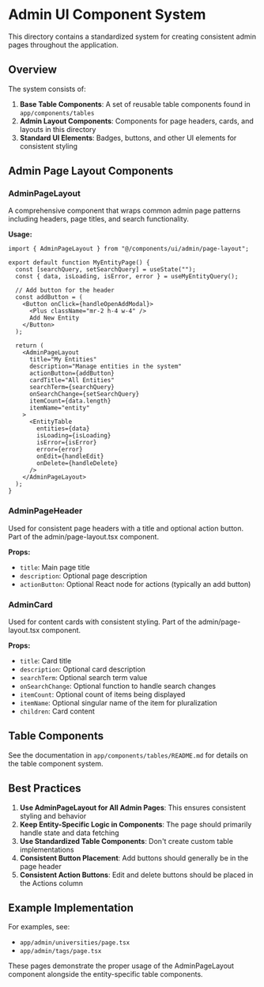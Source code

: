 # Admin UI Component System

This directory contains a standardized system for creating consistent admin pages throughout the application.

## Overview

The system consists of:

1. **Base Table Components**: A set of reusable table components found in `app/components/tables`
2. **Admin Layout Components**: Components for page headers, cards, and layouts in this directory
3. **Standard UI Elements**: Badges, buttons, and other UI elements for consistent styling

## Admin Page Layout Components

### AdminPageLayout

A comprehensive component that wraps common admin page patterns including headers, page titles, and search functionality.

**Usage:**

```tsx
import { AdminPageLayout } from "@/components/ui/admin/page-layout";

export default function MyEntityPage() {
  const [searchQuery, setSearchQuery] = useState("");
  const { data, isLoading, isError, error } = useMyEntityQuery();
  
  // Add button for the header
  const addButton = (
    <Button onClick={handleOpenAddModal}>
      <Plus className="mr-2 h-4 w-4" />
      Add New Entity
    </Button>
  );

  return (
    <AdminPageLayout
      title="My Entities"
      description="Manage entities in the system"
      actionButton={addButton}
      cardTitle="All Entities"
      searchTerm={searchQuery}
      onSearchChange={setSearchQuery}
      itemCount={data.length}
      itemName="entity"
    >
      <EntityTable
        entities={data}
        isLoading={isLoading}
        isError={isError}
        error={error}
        onEdit={handleEdit}
        onDelete={handleDelete}
      />
    </AdminPageLayout>
  );
}
```

### AdminPageHeader

Used for consistent page headers with a title and optional action button. Part of the admin/page-layout.tsx component.

**Props:**
- `title`: Main page title
- `description`: Optional page description
- `actionButton`: Optional React node for actions (typically an add button)

### AdminCard

Used for content cards with consistent styling. Part of the admin/page-layout.tsx component.

**Props:**
- `title`: Card title
- `description`: Optional card description
- `searchTerm`: Optional search term value
- `onSearchChange`: Optional function to handle search changes
- `itemCount`: Optional count of items being displayed
- `itemName`: Optional singular name of the item for pluralization
- `children`: Card content

## Table Components

See the documentation in `app/components/tables/README.md` for details on the table component system.

## Best Practices

1. **Use AdminPageLayout for All Admin Pages**: This ensures consistent styling and behavior
2. **Keep Entity-Specific Logic in Components**: The page should primarily handle state and data fetching
3. **Use Standardized Table Components**: Don't create custom table implementations
4. **Consistent Button Placement**: Add buttons should generally be in the page header
5. **Consistent Action Buttons**: Edit and delete buttons should be placed in the Actions column

## Example Implementation

For examples, see:
- `app/admin/universities/page.tsx`
- `app/admin/tags/page.tsx`

These pages demonstrate the proper usage of the AdminPageLayout component alongside the entity-specific table components.
